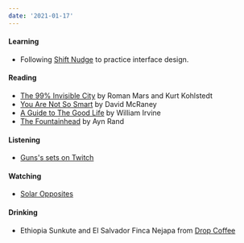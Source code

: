 ```yaml
---
date: '2021-01-17'
---
```


#### Learning

- Following [Shift Nudge](https://shiftnudge.com) to practice interface design.

#### Reading

- [The 99% Invisible City](https://99percentinvisible.org/book/) by Roman Mars and Kurt Kohlstedt
- [You Are Not So Smart](https://youarenotsosmart.com/the-book/) by David McRaney
- [A Guide to The Good Life](https://www.williambirvine.com/books) by William Irvine
- [The Fountainhead](https://aynrand.org/novels/the-fountainhead/) by Ayn Rand

#### Listening

- [Guns's sets on Twitch](https://www.twitch.tv/gunselsenol)

#### Watching

- [Solar Opposites](https://www.imdb.com/title/tt8910922/?ref_=hm_tpks_tt_6_pd_tp1)

#### Drinking

- Ethiopia Sunkute and El Salvador Finca Nejapa from [Drop Coffee](https://www.instagram.com/dropcoffeeroasters/)
